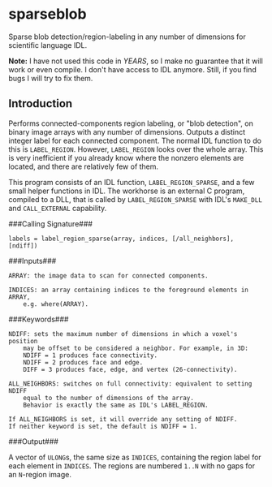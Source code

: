 sparseblob
==========

Sparse blob detection/region-labeling in any number of dimensions for scientific language IDL.

**Note:** I have not used this code in *YEARS*, so I make no guarantee that it will work or even compile.  I don't have access to IDL anymore.  Still, if you find bugs I will try to fix them.


Introduction
------------

Performs connected-components region labeling, or "blob detection",
on binary image arrays with any number of dimensions.
Outputs a distinct integer label for each connected component.
The normal IDL function to do this is `LABEL_REGION`.
However, `LABEL_REGION` looks over the whole array.
This is very inefficient if you already know where the nonzero elements are located, 
and there are relatively few of them.

This program consists of an IDL function, `LABEL_REGION_SPARSE`, and a few small helper functions in IDL.
The workhorse is an external C program, compiled to a DLL, that is called by `LABEL_REGION_SPARSE`
with IDL's `MAKE_DLL` and `CALL_EXTERNAL` capability.


###Calling Signature###

    labels = label_region_sparse(array, indices, [/all_neighbors], [ndiff])


###Inputs###

    ARRAY: the image data to scan for connected components.
	
    INDICES: an array containing indices to the foreground elements in ARRAY, 
        e.g. where(ARRAY).


###Keywords###

    NDIFF: sets the maximum number of dimensions in which a voxel's position
        may be offset to be considered a neighbor. For example, in 3D:
        NDIFF = 1 produces face connectivity.
        NDIFF = 2 produces face and edge.
        DIFF = 3 produces face, edge, and vertex (26-connectivity).

    ALL_NEIGHBORS: switches on full connectivity: equivalent to setting NDIFF 
        equal to the number of dimensions of the array.
        Behavior is exactly the same as IDL's LABEL_REGION.

    If ALL_NEIGHBORS is set, it will override any setting of NDIFF.
    If neither keyword is set, the default is NDIFF = 1.


###Output###

A vector of `ULONG`s, the same size as `INDICES`, containing the region label 
for each element in `INDICES`.  The regions are numbered `1..N` with no gaps for an `N`-region image.
